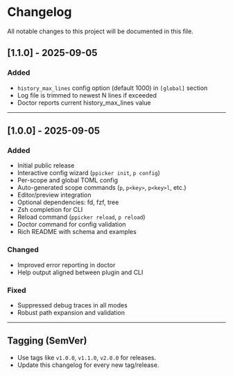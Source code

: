 # Changelog

All notable changes to this project will be documented in this file.

## [1.1.0] - 2025-09-05

### Added

- `history_max_lines` config option (default 1000) in `[global]` section
- Log file is trimmed to newest N lines if exceeded
- Doctor reports current history_max_lines value

---

## [1.0.0] - 2025-09-05

### Added

- Initial public release
- Interactive config wizard (`ppicker init`, `p config`)
- Per-scope and global TOML config
- Auto-generated scope commands (`p`, `p<key>`, `p<key>l`, etc.)
- Editor/preview integration
- Optional dependencies: fd, fzf, tree
- Zsh completion for CLI
- Reload command (`ppicker reload`, `p reload`)
- Doctor command for config validation
- Rich README with schema and examples

### Changed

- Improved error reporting in doctor
- Help output aligned between plugin and CLI

### Fixed

- Suppressed debug traces in all modes
- Robust path expansion and validation

---

## Tagging (SemVer)

- Use tags like `v1.0.0`, `v1.1.0`, `v2.0.0` for releases.
- Update this changelog for every new tag/release.
